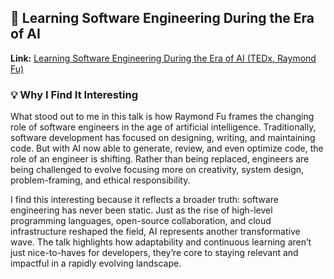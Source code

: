 ## 🎥 Learning Software Engineering During the Era of AI  

**Link:** [Learning Software Engineering During the Era of AI (TEDx, Raymond Fu)](https://www.youtube.com/watch?v=w4rG5GY9IlA)  

### 💡 Why I Find It Interesting  
What stood out to me in this talk is how Raymond Fu frames the changing role of software engineers in the age of artificial intelligence. Traditionally, software development has focused on designing, writing, and maintaining code. But with AI now able to generate, review, and even optimize code, the role of an engineer is shifting. Rather than being replaced, engineers are being challenged to evolve focusing more on creativity, system design, problem-framing, and ethical responsibility.  

I find this interesting because it reflects a broader truth: software engineering has never been static. Just as the rise of high-level programming languages, open-source collaboration, and cloud infrastructure reshaped the field, AI represents another transformative wave. The talk highlights how adaptability and continuous learning aren’t just nice-to-haves for developers, they’re core to staying relevant and impactful in a rapidly evolving landscape.  
